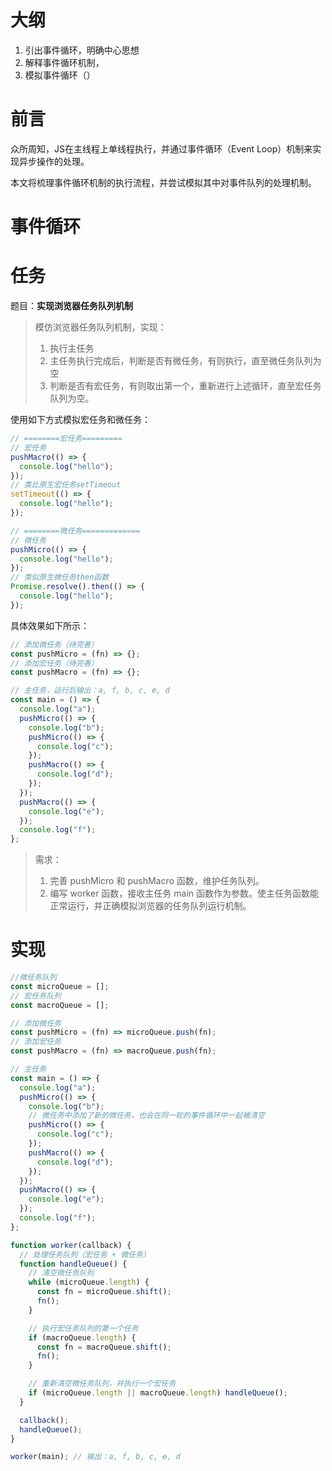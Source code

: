# 大纲
1. 引出事件循环，明确中心思想
2. 解释事件循环机制，
3. 模拟事件循环（）

# 前言

众所周知，JS在主线程上单线程执行，并通过事件循环（Event Loop）机制来实现异步操作的处理。

本文将梳理事件循环机制的执行流程，并尝试模拟其中对事件队列的处理机制。

# 事件循环



# 任务

题目：**实现浏览器任务队列机制**

> 模仿浏览器任务队列机制，实现：
>
> 1. 执行主任务
> 2. 主任务执行完成后，判断是否有微任务，有则执行，直至微任务队列为空
> 3. 判断是否有宏任务，有则取出第一个，重新进行上述循环，直至宏任务队列为空。

使用如下方式模拟宏任务和微任务：

```javascript
// ========宏任务=========
// 宏任务
pushMacro(() => {
  console.log("hello");
});
// 类比原生宏任务setTimeout
setTimeout(() => {
  console.log("hello");
});

// ========微任务=============
// 微任务
pushMicro(() => {
  console.log("hello");
});
// 类似原生微任务then函数
Promise.resolve().then(() => {
  console.log("hello");
});
```

具体效果如下所示：

```javascript
// 添加微任务（待完善）
const pushMicro = (fn) => {};
// 添加宏任务（待完善）
const pushMacro = (fn) => {};

// 主任务，运行后输出：a, f, b, c, e, d
const main = () => {
  console.log("a");
  pushMicro(() => {
    console.log("b");
    pushMicro(() => {
      console.log("c");
    });
    pushMacro(() => {
      console.log("d");
    });
  });
  pushMacro(() => {
    console.log("e");
  });
  console.log("f");
};
```

> 需求：
>
> 1. 完善 pushMicro 和 pushMacro 函数，维护任务队列。
> 2. 编写 worker 函数，接收主任务 main 函数作为参数。使主任务函数能正常运行，并正确模拟浏览器的任务队列运行机制。

# 实现

```javascript
//微任务队列
const microQueue = [];
// 宏任务队列
const macroQueue = [];

// 添加微任务
const pushMicro = (fn) => microQueue.push(fn);
// 添加宏任务
const pushMacro = (fn) => macroQueue.push(fn);

// 主任务
const main = () => {
  console.log("a");
  pushMicro(() => {
    console.log("b");
    // 微任务中添加了新的微任务，也会在同一轮的事件循环中一起被清空
    pushMicro(() => {
      console.log("c");
    });
    pushMacro(() => {
      console.log("d");
    });
  });
  pushMacro(() => {
    console.log("e");
  });
  console.log("f");
};

function worker(callback) {
  // 处理任务队列（宏任务 + 微任务）
  function handleQueue() {
    // 清空微任务队列
    while (microQueue.length) {
      const fn = microQueue.shift();
      fn();
    }

    // 执行宏任务队列的第一个任务
    if (macroQueue.length) {
      const fn = macroQueue.shift();
      fn();
    }

    // 重新清空微任务队列，并执行一个宏任务
    if (microQueue.length || macroQueue.length) handleQueue();
  }

  callback();
  handleQueue();
}

worker(main); // 输出：a, f, b, c, e, d
```


